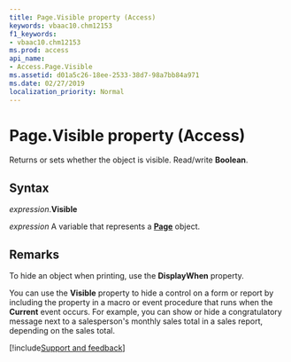 ```yaml
---
title: Page.Visible property (Access)
keywords: vbaac10.chm12153
f1_keywords:
- vbaac10.chm12153
ms.prod: access
api_name:
- Access.Page.Visible
ms.assetid: d01a5c26-18ee-2533-38d7-98a7bb84a971
ms.date: 02/27/2019
localization_priority: Normal
---
```



# Page.Visible property (Access)

Returns or sets whether the object is visible. Read/write **Boolean**.


## Syntax

_expression_.**Visible**

_expression_ A variable that represents a **[Page](Access.Page.md)** object.


## Remarks

To hide an object when printing, use the **DisplayWhen** property.

You can use the **Visible** property to hide a control on a form or report by including the property in a macro or event procedure that runs when the **Current** event occurs. For example, you can show or hide a congratulatory message next to a salesperson's monthly sales total in a sales report, depending on the sales total.




[!include[Support and feedback](~/includes/feedback-boilerplate.md)]